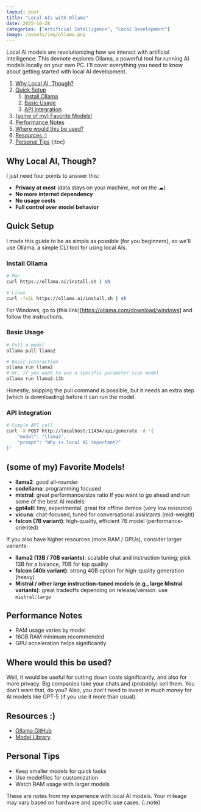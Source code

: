 ```yaml
---
layout: post
title: "Local AIs with Ollama"
date: 2025-10-28
categories: ["Artificial Intelligence", "Local Development"]
image: /assets/img/ollama.png
---
```


Local AI models are revolutionizing how we interact with artificial intelligence. This devnote explores Ollama, a powerful tool for running AI models locally on your own PC. I'll cover everything you need to know about getting started with local AI development.

1. [Why Local AI, Though?](#why-local-ai-though)
2. [Quick Setup](#quick-setup)
    1. [Install Ollama](#install-ollama)
    2. [Basic Usage](#basic-usage)
    3. [API Integration](#api-integration)
3. [(some of my) Favorite Models!](#some-of-my-favorite-models)
4. [Performance Notes](#performance-notes)
5. [Where would this be used?](#where-would-this-be-used)
6. [Resources :)](#resources)
7. [Personal Tips](#personal-tips)
{:toc}

## Why Local AI, Though?
I just need four points to answer this:
- **Privacy at most** (data stays on your machine, not on the ☁)
- **No more internet dependency**
- **No usage costs**
- **Full control over model behavior**

## Quick Setup
I made this guide to be as simple as possible (for you beginners), so we'll use Ollama, a simple CLI tool for using local AIs.
### Install Ollama
~~~bash
# Mac
curl https://ollama.ai/install.sh | sh

# Linux
curl -fsSL https://ollama.ai/install.sh | sh
~~~
For Windows, go to (this link)[https://ollama.com/download/windows] and follow the instructions.
### Basic Usage
~~~bash
# Pull a model
ollama pull llama2

# Basic interaction
ollama run llama2
# or, if you want to use a specific parameter size model
ollama run llama2:13b
~~~
Honestly, skipping the pull command is possible, but it needs an extra step (which is downloading) before it can run the model.

### API Integration

~~~bash
# Simple API call
curl -X POST http://localhost:11434/api/generate -d '{
    "model": "llama2",
    "prompt": "Why is local AI important?"
}'
~~~

## (some of my) Favorite Models!
- **llama2**: good all-rounder
- **codellama**: programming focused
- **mistral**: great performance/size ratio
If you want to go ahead and run some of the best AI models:
- **gpt4all**: tiny, experimental, great for offline demos (very low resource)  
- **vicuna**: chat-focused, tuned for conversational assistants (mid-weight)  
- **falcon (7B variant)**: high-quality, efficient 7B model (performance-oriented)  

If you also have higher resources (more RAM / GPUs), consider larger variants:
- **llama2 (13B / 70B variants)**: scalable chat and instruction tuning; pick 13B for a balance, 70B for top quality  
- **falcon (40b variant)**: strong 40B option for high-quality generation (heavy)  
- **Mistral / other large instruction-tuned models (e.g., large Mistral variants)**: great tradeoffs depending on release/version. use `mistral:large`

## Performance Notes
- RAM usage varies by model
- 16GB RAM minimum recommended
- GPU acceleration helps significantly

## Where would this be used?
Well, it would be useful for cutting down costs significantly, and also for more privacy. Big companies take your chats and (probably) sell them. You don't want that, do you? Also, you don't need to invest in much money for AI models like GPT-5 (if you use it more than usual).

## Resources :)
- [Ollama GitHub](https://github.com/ollama/ollama)
- [Model Library](https://ollama.ai/library)

## Personal Tips
- Keep smaller models for quick tasks
- Use modelfiles for customization
- Watch RAM usage with larger models

These are notes from my experience with local AI models. Your mileage may vary based on hardware and specific use cases.
{:.note}